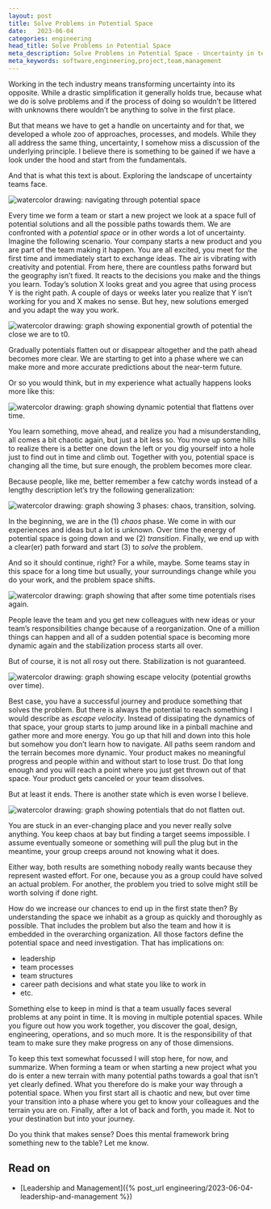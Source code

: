 ```yaml
---
layout: post
title: Solve Problems in Potential Space
date:   2023-06-04
categories: engineering
head_title: Solve Problems in Potential Space
meta_description: Solve Problems in Potential Space - Uncertainty in tech organizations.
meta_keywords: software,engineering,project,team,management
---
```


Working in the tech industry means transforming uncertainty into its opposite. While a drastic simplification it generally holds true, because what we do is solve problems and if the process of doing so wouldn’t be littered with unknowns there wouldn’t be anything to solve in the first place.

But that means we have to get a handle on uncertainty and for that, we developed a whole zoo of approaches, processes, and models. While they all address the same thing, uncertainty, I somehow miss a discussion of the underlying principle. I believe there is something to be gained if we have a look under the hood and start from the fundamentals.

And that is what this text is about. Exploring the landscape of uncertainty teams face.

![watercolor drawing: navigating through potential space](/assets/img/potential_space.jpeg)

Every time we form a team or start a new project we look at a space full of potential solutions and all the possible paths towards them. We are confronted with a *potential space* or in other words a lot of uncertainty. Imagine the following scenario. Your company starts a new product and you are part of the team making it happen. You are all excited, you meet for the first time and immediately start to exchange ideas. The air is vibrating with creativity and potential. From here, there are countless paths forward but the geography isn’t fixed. It reacts to the decisions you make and the things you learn. Today’s solution X looks great and you agree that using process Y is the right path. A couple of days or weeks later you realize that Y isn’t working for you and X makes no sense. But hey, new solutions emerged and you adapt the way you work.

![watercolor drawing: graph showing exponential growth of potential the close we are to t0.](/assets/img/potential_line.jpeg)

Gradually potentials flatten out or disappear altogether and the path ahead becomes more clear. We are starting to get into a phase where we can make more and more accurate predictions about the near-term future.

Or so you would think, but in my experience what actually happens looks more like this:

![watercolor drawing: graph showing dynamic potential that flattens over time.](/assets/img/potential_graph_0.jpeg)

You learn something, move ahead, and realize you had a misunderstanding, all comes a bit chaotic again, but just a bit less so. You move up some hills to realize there is a better one down the left or you dig yourself into a hole just to find out in time and climb out. Together with you, potential space is changing all the time, but sure enough, the problem becomes more clear.

Because people, like me, better remember a few catchy words instead of a lengthy description let’s try the following generalization:

![watercolor drawing: graph showing 3 phases: chaos, transition, solving.](/assets/img/potential_graph_1.jpeg)

In the beginning, we are in the (1) *chaos* phase. We come in with our experiences and ideas but a lot is unknown. Over time the energy of potential space is going down and we (2) *transition*. Finally, we end up with a clear(er) path forward and start (3) to *solve* the problem.

And so it should continue, right? For a while, maybe. Some teams stay in this space for a long time but usually, your surroundings change while you do your work, and the problem space shifts.

![watercolor drawing: graph showing that after some time potentials rises again.](/assets/img/potential_graph_2.jpeg)

People leave the team and you get new colleagues with new ideas or your team’s responsibilities change because of a reorganization. One of a million things can happen and all of a sudden potential space is becoming more dynamic again and the stabilization process starts all over.

But of course, it is not all rosy out there. Stabilization is not guaranteed.

![watercolor drawing: graph showing escape velocity (potential growths over time).](/assets/img/potential_graph_4.jpeg)

Best case, you have a successful journey and produce something that solves the problem. But there is always the potential to reach something I would describe as *escape velocity*. Instead of dissipating the dynamics of that space, your group starts to jump around like in a pinball machine and gather more and more energy. You go up that hill and down into this hole but somehow you don’t learn how to navigate. All paths seem random and the terrain becomes more dynamic. Your product makes no meaningful progress and people within and without start to lose trust. Do that long enough and you will reach a point where you just get thrown out of that space. Your product gets canceled or your team dissolves.

But at least it ends. There is another state which is even worse I believe.

![watercolor drawing: graph showing potentials that do not flatten out.](/assets/img/potential_graph_3.jpeg)

You are stuck in an ever-changing place and you never really solve anything. You keep chaos at bay but finding a target seems impossible. I assume eventually someone or something will pull the plug but in the meantime, your group creeps around not knowing what it does.

Either way, both results are something nobody really wants because they represent wasted effort. For one, because you as a group could have solved an actual problem. For another, the problem you tried to solve might still be worth solving if done right.

How do we increase our chances to end up in the first state then? By understanding the space we inhabit as a group as quickly and thoroughly as possible. That includes the problem but also the team and how it is embedded in the overarching organization. All those factors define the potential space and need investigation. That has implications on:

* leadership
* team processes
* team structures
* career path decisions and what state you like to work in
* etc.

Something else to keep in mind is that a team usually faces several problems at any point in time. It is moving in multiple potential spaces. While you figure out how you work together, you discover the goal, design, engineering, operations, and so much more. It is the responsibility of that team to make sure they make progress on any of those dimensions.

To keep this text somewhat focussed I will stop here, for now, and summarize. When forming a team or when starting a new project what you do is enter a new terrain with many potential paths towards a goal that isn’t yet clearly defined. What you therefore do is make your way through a potential space. When you first start all is chaotic and new, but over time your transition into a phase where you get to know your colleagues and the terrain you are on. Finally, after a lot of back and forth, you made it. Not to your destination but into your journey.

Do you think that makes sense? Does this mental framework bring something new to the table? Let me know.

## Read on
* [Leadership and Management]({% post_url engineering/2023-06-04-leadership-and-management %})
